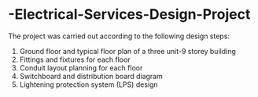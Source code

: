 # -Electrical-Services-Design-Project

The project was carried out according to the following design steps:
1. Ground floor and typical floor plan of a three unit-9 storey building
2. Fittings and fixtures for each floor
3. Conduit layout planning for each floor
4. Switchboard and distribution board diagram
5. Lightening protection system (LPS) design
